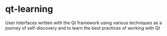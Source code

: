 # qt-learning
User Interfaces written with the Qt framework using various techniques as a journey of self-discovery and to learn the best practices of working with Qt
